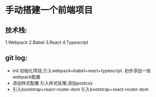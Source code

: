 # 手动搭建一个前端项目
## 技术栈:
1.Webpack
2.Babel
3.React
4.Typescript

## git log:
* init
	初始化项目,引入webpack+babel+react+typescript.
	初步添加一些webpack配置
* 添加样式配置
	引入样式处理,添加postcss
* 引入bootstrap+react-router-dom
	引入bootstrap+react-router-dom
